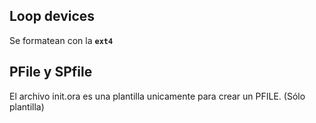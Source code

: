 

## Loop devices
Se formatean con la **`ext4`** 

## PFile y SPfile
El archivo init.ora es una plantilla unicamente para crear un PFILE. (Sólo plantilla)